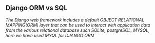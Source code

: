 ## Django ORM vs SQL

_The Django web framework includes a default OBJECT RELATIONAL MAPPING(ORM)  layer that can be used to interact with application data from the various relational database sucn SQLite, postgreSQL, MYSQL, here we have used MYQL for DJANGO ORM_

